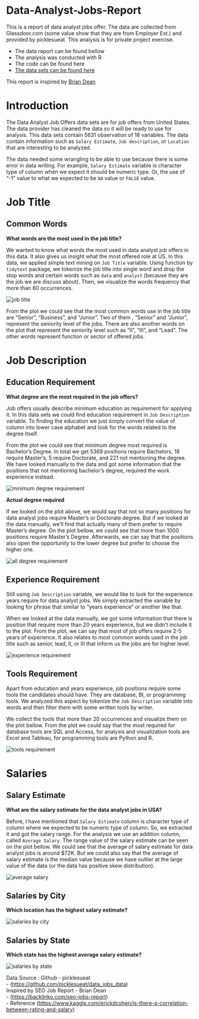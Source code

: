 # Data-Analyst-Jobs-Report

This is a report of data analyst jobs offer. The data are collected from
Glassdoor.com (some value show that they are from Employer Est.) and
provided by picklesueat. This analysis is for private project exercise.

  - The data report can be found bellow  
  - The analysis was conducted with R  
  - The code can be found here  
  - [The data sets can be found
    here](https://github.com/picklesueat/data_jobs_data)

This report is inspired by [Brian
Dean](https://backlinko.com/seo-jobs-report)

# Introduction

The Data Analyst Job Offers data sets are for job offers from United
States. The data provider has cleaned the data so it will be ready to
use for analysis. This data sets contain 5631 observation of 18
variables. The data contain information such as `Salary Estimate`, `Job
description`, or `Location` that are interesting to be analyzed.

The data needed some wrangling to be able to use because there is some
error in data writing. For example, `Salary Estimate` variable is
character type of column when we expect it should be numeric type. Or,
the use of “-1” value to what we expected to be `NA` value or `FALSE`
value.

# Job Title

## Common Words

**What words are the most used in the job title?**

We wanted to know what words the most used in data analyst job offers in
this data. It also gives us insight what the most offered role at US. In
this data, we applied simple text mining on `Job Title` variable. Using
function by `tidytext` package, we tokenize the job title into single
word and drop the stop words and certain words such as `data` and
`analyst` (because they are the job we are discuss about). Then, we
visualize the words frequency that more than 60 occurrences.

![job
title](https://github.com/TiaraEsyPramukti/Data-Analyst-Jobs-Report/blob/master/the_most_common_words_job_titles.png)

From the plot we could see that the most common words use in the job
title are “Senior”, “Business”, and “Junior”. Two of them , “Senior” and
“Junior”, represent the seniority level of the jobs. There are also
another words on the plot that represent the seniority level such as
“II”, “III”, and “Lead”. The other words represent function or
sector of offered jobs.

# Job Description

## Education Requirement

**What degree are the most required in the job offers?**

Job offers usually describe minimum education as requirement for
applying it. In this data sets we could find education requirement in
`Job Description` variable. To finding the education we just simply
convert the value of column into lower case alphabet and look for the
words related to the degree itself.

From the plot we could see that minimum degree most required is
Bachelor’s Degree. In total we get 5369 positions require Bachelors,
18 require Master’s, 5 require Doctorate, and 221 not mentioning the
degree. We have looked manually to the data and got some information
that the positions that not mentioning bachelor’s degree, required the
work experience instead.

![minimum degree
requirement](https://github.com/TiaraEsyPramukti/Data-Analyst-Jobs-Report/blob/master/minimum_degree_required.png)

**Actual degree required**

If we looked on the plot above, we would say that not so many positions
for data analyst jobs require Master’s or Doctorate degree. But if we
looked at the data manually, we’ll find that actually many of them
prefer to require Master’s degree. On the plot bellow, we could see that
more than 1000 positions require Master’s Degree. Afterwards, we can say
that the positions also open the opportunity to the lower degree but
prefer to choose the higher one.

![all degree
requirement](https://github.com/TiaraEsyPramukti/Data-Analyst-Jobs-Report/blob/master/the_degree_required.png)

## Experience Requirement

Still using `Job Description` variable, we would like to look for the
experience years require for data analyst jobs. We simply extracted the
variable by looking for phrase that similar to “years experience” or
another like that.

When we looked at the data manually, we got some information that there
is position that require more than 20 years experience, but we didn’t
include it to the plot. From the plot, we can say that most of job
offers require 2-5 years of experience. It also relates to most common
words used in the job title such as senior, lead, II, or III that inform
us the jobs are for higher level.

![experience
requirement](https://github.com/TiaraEsyPramukti/Data-Analyst-Jobs-Report/blob/master/the_years_experience_required.png)

## Tools Requirement

Apart from education and years experience, job positions require some
tools the candidates should have. They are database, BI, or programming
tools. We analyzed this aspect by tokenize the `Job Description`
variable into words and then filter them with some written tools by
writer.

We collect the tools that more than 20 occurrences and visualize them on
the plot bellow. From the plot we could say that the most required for
database tools are SQL and Access, for analysis and visualization tools
are Excel and Tableau, for programming tools are Python and R.

![tools
requirement](https://github.com/TiaraEsyPramukti/Data-Analyst-Jobs-Report/blob/master/the_tools_required.png)

# Salaries

## Salary Estimate

**What are the salary estimate for the data analyst jobs in USA?**

Before, I have mentioned that `Salary Estimate` column is character type
of column where we expected to be numeric type of column. So, we
extracted it and got the salary range. For the analysis we use an
addition column, called `Average Salary`. The range value of the salary
estimate can be seen on the plot bellow. We could see that the average
of salary estimate for data analyst jobs is around $72K. But we could
also say that the average of salary estimate is the median value because
we have outlier at the large value of the data (or the data has positive
skew distribution).

![average
salary](https://github.com/TiaraEsyPramukti/Data-Analyst-Jobs-Report/blob/master/average_annual_salary.png)

## Salaries by City

**Which location has the highest salary estimate?**

![salaries by
city](https://github.com/TiaraEsyPramukti/Data-Analyst-Jobs-Report/blob/master/highest_annual_salary_bycity.png)

## Salaries by State

**Which state has the highest average salary estimate?**

![salaries by
state](https://github.com/TiaraEsyPramukti/Data-Analyst-Jobs-Report/blob/master/highest_annual_salary_bystate.png)

Data Source : Github - picklesueat  
\- (<https://github.com/picklesueat/data_jobs_data>)  
Inspired by SEO Job Report - Brian Dean  
\- (<https://backlinko.com/seo-jobs-report>)  
\- Reference
(<https://www.kaggle.com/erickdcohen/is-there-a-correlation-between-rating-and-salary>)
